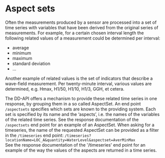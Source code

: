 # Aspect sets
Often the measurements produced by a sensor are processed into a set of time series with variables that have been derived from the original series of measurements.  For example, for a certain chosen interval length the following related values of a measurement could be determined per interval:

* average
* minimum
* maximum
* standard deviation
* ...

Another example of related values is the set of indicators that describe a wave-field measurement. Per twenty-minute interval, various values are determined, e.g. Hmax, H1/50, H1/10, H1/3, GGH, et cetera.

The DD-API offers a mechanism to provide these related time series in one response, by grouping them in a so called AspectSet. An end point `/aspectsets` specifies which sets are known to the providing system. Each set is specified by its name and the ‘aspects’, i.e. the  names of the variables of the related time series. See the response documentation of the `/aspectsets` end point for an example of an AspectSet.
When asking for a timeseries, the name of the requested AspectSet can be provided as a filter in the `/timeseries` end point:
`/timeseries?locationName=LOC_A&quantity=WaterLevel&aspectset=AverMinMax`  
See the response documentation of the '/timeseries' end point for an example of the way the values of the aspects are returned in a time series.

